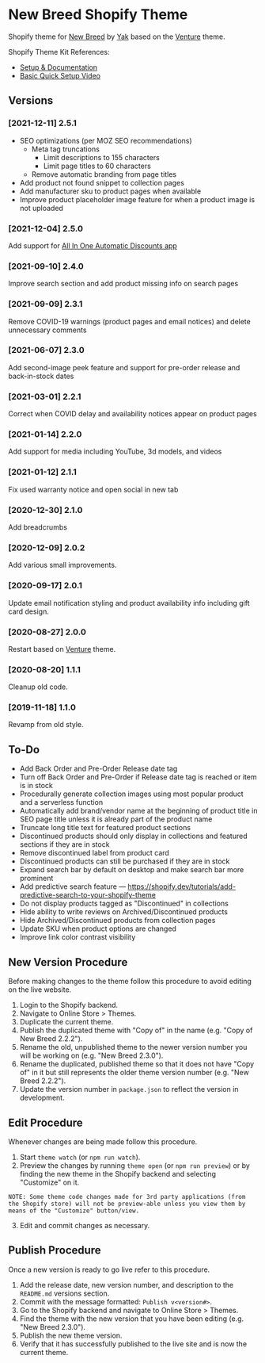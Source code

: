 # New Breed Shopify Theme

Shopify theme for [New Breed](https://newbreedpb.com) by [Yak](https://isaacyakl.com) based on the [Venture](https://themes.shopify.com/themes/venture/styles/snowboards) theme.

Shopify Theme Kit References:

-  [Setup & Documentation](https://shopify.github.io/themekit/)
-  [Basic Quick Setup Video](https://www.youtube.com/watch?v=SWqeAM8MCFU)

## Versions

### [2021-12-11] 2.5.1

-  SEO optimizations (per MOZ SEO recommendations)
   -  Meta tag truncations
      -  Limit descriptions to 155 characters
      -  Limit page titles to 60 characters
   -  Remove automatic branding from page titles
-  Add product not found snippet to collection pages
-  Add manufacturer sku to product pages when available
-  Improve product placeholder image feature for when a product image is not uploaded

### [2021-12-04] 2.5.0

Add support for [All In One Automatic Discounts app](https://apps.shopify.com/all-in-one-automatic-discounts)

### [2021-09-10] 2.4.0

Improve search section and add product missing info on search pages

### [2021-09-09] 2.3.1

Remove COVID-19 warnings (product pages and email notices) and delete unnecessary comments

### [2021-06-07] 2.3.0

Add second-image peek feature and support for pre-order release and back-in-stock dates

### [2021-03-01] 2.2.1

Correct when COVID delay and availability notices appear on product pages

### [2021-01-14] 2.2.0

Add support for media including YouTube, 3d models, and videos

### [2021-01-12] 2.1.1

Fix used warranty notice and open social in new tab

### [2020-12-30] 2.1.0

Add breadcrumbs

### [2020-12-09] 2.0.2

Add various small improvements.

### [2020-09-17] 2.0.1

Update email notification styling and product availability info including gift card design.

### [2020-08-27] 2.0.0

Restart based on [Venture](https://themes.shopify.com/themes/venture/styles/snowboards) theme.

### [2020-08-20] 1.1.1

Cleanup old code.

### [2019-11-18] 1.1.0

Revamp from old style.

## To-Do

-  Add Back Order and Pre-Order Release date tag
-  Turn off Back Order and Pre-Order if Release date tag is reached or item is in stock
-  Procedurally generate collection images using most popular product and a serverless function
-  Automatically add brand/vendor name at the beginning of product title in SEO page title unless it is already part of the product name
-  Truncate long title text for featured product sections
-  Discontinued products should only display in collections and featured sections if they are in stock
-  Remove discontinued label from product card
-  Discontinued products can still be purchased if they are in stock
-  Expand search bar by default on desktop and make search bar more prominent
-  Add predictive search feature — https://shopify.dev/tutorials/add-predictive-search-to-your-shopify-theme
-  Do not display products tagged as "Discontinued" in collections
-  Hide ability to write reviews on Archived/Discontinued products
-  Hide Archived/Discontinued products from collection pages
-  Update SKU when product options are changed
-  Improve link color contrast visibility

## New Version Procedure

Before making changes to the theme follow this procedure to avoid editing on the live website.

1. Login to the Shopify backend.
2. Navigate to Online Store > Themes.
3. Duplicate the current theme.
4. Publish the duplicated theme with "Copy of" in the name (e.g. "Copy of New Breed 2.2.2").
5. Rename the old, unpublished theme to the newer version number you will be working on (e.g. "New Breed 2.3.0").
6. Rename the duplicated, published theme so that it does not have "Copy of" in it but still represents the older theme version number (e.g. "New Breed 2.2.2").
7. Update the version number in `package.json` to reflect the version in development.

## Edit Procedure

Whenever changes are being made follow this procedure.

1. Start `theme watch` (or `npm run watch`).
2. Preview the changes by running `theme open` (or `npm run preview`) or by finding the new theme in the Shopify backend and selecting "Customize" on it.

```
NOTE: Some theme code changes made for 3rd party applications (from the Shopify store) will not be preview-able unless you view them by means of the "Customize" button/view.
```

3. Edit and commit changes as necessary.

## Publish Procedure

Once a new version is ready to go live refer to this procedure.

1. Add the release date, new version number, and description to the `README.md` versions section.
2. Commit with the message formatted: `Publish v<version#>`.
3. Go to the Shopify backend and navigate to Online Store > Themes.
4. Find the theme with the new version that you have been editing (e.g. "New Breed 2.3.0").
5. Publish the new theme version.
6. Verify that it has successfully published to the live site and is now the current theme.
